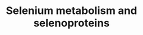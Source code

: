 ---
annotations:
- id: PW:0000133
  parent: classic metabolic pathway
  type: Pathway Ontology
  value: selenoamino acid metabolic pathway
authors:
- Susan
- Thomas
- 137.120.89.28
- MaintBot
- MartijnVanIersel
- Egoyenechea
- Khanspers
- Evelo
- Andra
- AlexanderPico
- Strand
- Egonw
- Mkutmon
- L Dupuis
- Eweitz
description: '* Comments belonging to specific genes on the Selenoprotein pathway
  ** TRXND3 gene: Although the geneID is correct, the sequence of this gene was guessed
  by analogy. ** Cystathionine gamma-lyase is the mammalian form of bacterial methionine
  gamma-lyase ** A selenoprotein database exists at: http://www.selenodb.org.  Proteins
  on this pathway have targeted assays available via the [https://assays.cancer.gov/available_assays?wp_id=WP28
  CPTAC Assay Portal]'
last-edited: 2021-05-07
organisms:
- Homo sapiens
redirect_from:
- /index.php/Pathway:WP28
- /instance/WP28
revision: null
schema-jsonld:
- '@context': https://schema.org/
  '@id': https://wikipathways.github.io/pathways/WP28.html
  '@type': Dataset
  creator:
    '@type': Organization
    name: WikiPathways
  description: '* Comments belonging to specific genes on the Selenoprotein pathway
    ** TRXND3 gene: Although the geneID is correct, the sequence of this gene was
    guessed by analogy. ** Cystathionine gamma-lyase is the mammalian form of bacterial
    methionine gamma-lyase ** A selenoprotein database exists at: http://www.selenodb.org.  Proteins
    on this pathway have targeted assays available via the [https://assays.cancer.gov/available_assays?wp_id=WP28
    CPTAC Assay Portal]'
  keywords:
  - CREM
  - Cystathionine g-lyase
  - DIO1
  - DIO2
  - DIO3
  - FOS
  - Fabp1
  - GPX1
  - GPX2
  - GPX3
  - GPX4
  - GPX6
  - Hydrogen selenide
  - JUN
  - MethylSelenol MeSeH
  - NFKB-p105
  - NFKB-p65
  - Nfe2l2
  - Pouf2f1
  - Pstk
  - Rpl30
  - SBP2
  - SEPN1
  - SEPP1
  - SPS2
  - Sars
  - Sars2
  - Scly
  - SeC
  - SeMet
  - Secp43
  - SelH
  - SelI
  - SelK
  - SelM
  - SelO
  - SelS
  - SelT
  - SelV
  - Selenate
  - Selenbp1
  - Selenite
  - Selenophosphate
  - Sep15
  - SepW
  - SepX1
  - Sephs1
  - Sephs2
  - Sla
  - Sp1
  - Sp3
  - TXNRD1
  - TXNRD2
  - TXNRD3
  - UGA
  - eEFSec
  license: CC0
  name: Selenium metabolism and selenoproteins
seo: CreativeWork
title: Selenium metabolism and selenoproteins
wpid: WP28
---